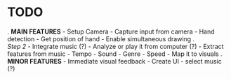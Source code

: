 # TODO
.
    **MAIN FEATURES**
        - Setup Camera
        - Capture input from camera
        - Hand detection
        - Get position of hand
        - Enable simultaneous drawing
.        
        *Step 2*
            - Integrate music (?)
                - Analyze or play it from computer (?)
            - Extract features from music
                - Tempo
                - Sound
                - Genre
                - Speed
            - Map it to visuals
.    
    **MINOR FEATURES**
        - Immediate visual feedback
        - Create UI 
            - select music (?)
        